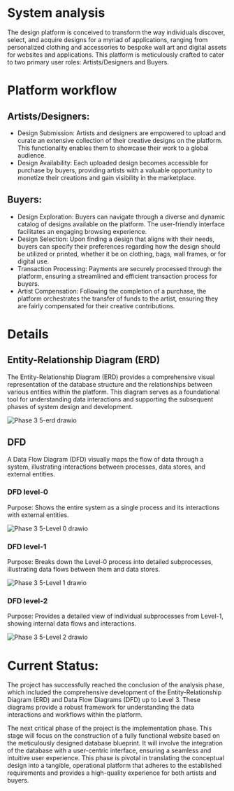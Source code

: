 # System analysis 
The design platform is conceived to transform the way individuals discover, select, and acquire designs for a myriad of applications, ranging from personalized clothing and accessories to bespoke wall art and digital assets for websites and applications. This platform is meticulously crafted to cater to two primary user roles: Artists/Designers and Buyers.
 
  
   
# Platform workflow 
 
## Artists/Designers:
  - Design Submission: Artists and designers are empowered to upload and curate an extensive collection of their creative designs on the platform. This functionality enables them to showcase their work to a 
  global audience.
  - Design Availability: Each uploaded design becomes accessible for purchase by buyers, providing artists with a valuable opportunity to monetize their creations and gain visibility in the marketplace.
## Buyers:

  - Design Exploration: Buyers can navigate through a diverse and dynamic catalog of designs available on the platform. The user-friendly interface facilitates an engaging browsing experience.
  - Design Selection: Upon finding a design that aligns with their needs, buyers can specify their preferences regarding how the design should be utilized or printed, whether it be on clothing, bags, wall 
    frames, or for digital use.
  - Transaction Processing: Payments are securely processed through the platform, ensuring a streamlined and efficient transaction process for buyers.
  - Artist Compensation: Following the completion of a purchase, the platform orchestrates the transfer of funds to the artist, ensuring they are fairly compensated for their creative contributions.



# Details 

## Entity-Relationship Diagram (ERD)

The Entity-Relationship Diagram (ERD) provides a comprehensive visual representation of the database structure and the relationships between various entities within the platform. This diagram serves as a foundational tool for understanding data interactions and supporting the subsequent phases of system design and development. 

![Phase 3   5-erd drawio](https://github.com/user-attachments/assets/825b66bd-5936-4a45-95ca-9f5f320bb3c0)

## DFD
A Data Flow Diagram (DFD) visually maps the flow of data through a system, illustrating interactions between processes, data stores, and external entities.

### DFD level-0 
Purpose: Shows the entire system as a single process and its interactions with external entities.
 
![Phase 3   5-Level 0 drawio](https://github.com/user-attachments/assets/f5a93f31-1bf1-4d81-bcdf-c1fee93cd31c)

### DFD level-1 
Purpose: Breaks down the Level-0 process into detailed subprocesses, illustrating data flows between them and data stores.

![Phase 3   5-Level 1 drawio](https://github.com/user-attachments/assets/ddbf7aeb-3da0-4ca0-997d-16f6ad427572)
###  DFD level-2 
Purpose: Provides a detailed view of individual subprocesses from Level-1, showing internal data flows and interactions.

![Phase 3   5-Level 2 drawio](https://github.com/user-attachments/assets/4f2b1b1b-634f-4199-88be-e0be3d328cde)











    
  # Current Status:

The project has successfully reached the conclusion of the analysis phase, which included the comprehensive development of the Entity-Relationship Diagram (ERD) and Data Flow Diagrams (DFD) up to Level 3. These diagrams provide a robust framework for understanding the data interactions and workflows within the platform.

The next critical phase of the project is the implementation phase. This stage will focus on the construction of a fully functional website based on the meticulously designed database blueprint. It will involve the integration of the database with a user-centric interface, ensuring a seamless and intuitive user experience. This phase is pivotal in translating the conceptual design into a tangible, operational platform that adheres to the established requirements and provides a high-quality experience for both artists and buyers.



